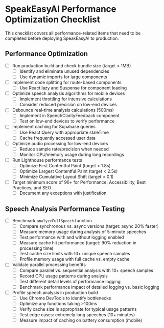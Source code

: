 
# SpeakEasyAI Performance Optimization Checklist

This checklist covers all performance-related items that need to be completed before deploying SpeakEasyAI to production.

## Performance Optimization

- [ ] Run production build and check bundle size (target < 1MB)
  - [ ] Identify and eliminate unused dependencies
  - [ ] Use dynamic imports for large components
- [ ] Implement code splitting for route-based components
  - [ ] Use React.lazy and Suspense for component loading
- [ ] Optimize speech analysis algorithms for mobile devices
  - [ ] Implement throttling for intensive calculations
  - [ ] Consider reduced precision on low-end devices
- [ ] Debounce real-time analysis calculations (500ms)
  - [ ] Implement in SpeechClarityFeedback component
  - [ ] Test on low-end devices to verify performance
- [ ] Implement caching for Supabase queries
  - [ ] Use React Query with appropriate staleTime
  - [ ] Cache frequently accessed user data
- [ ] Optimize audio processing for low-end devices
  - [ ] Reduce sample rate/precision when needed
  - [ ] Monitor CPU/memory usage during long recordings
- [ ] Run Lighthouse performance tests
  - [ ] Optimize First Contentful Paint (target < 1.8s)
  - [ ] Optimize Largest Contentful Paint (target < 2.5s)
  - [ ] Minimize Cumulative Layout Shift (target < 0.1)
- [ ] Target minimum score of 90+ for Performance, Accessibility, Best Practices, and SEO
  - [ ] Document any exceptions with justification

## Speech Analysis Performance Testing
- [ ] Benchmark `analyzeFullSpeech` function
  - [ ] Compare synchronous vs. async versions (target: async 20% faster)
  - [ ] Measure memory usage during analysis of 5-minute speeches
  - [ ] Test performance with and without logging enabled
  - [ ] Measure cache hit performance (target: 90% reduction in processing time)
  - [ ] Test cache size limits with 10+ unique speech samples
  - [ ] Profile memory usage with full cache vs. empty cache
- [ ] Validate parallel processing benefits
  - [ ] Compare parallel vs. sequential analysis with 10+ speech samples
  - [ ] Record CPU usage patterns during analysis
  - [ ] Test different detail levels of performance logging
  - [ ] Benchmark performance impact of detailed logging vs. basic logging
- [ ] Profile speech analysis in production build
  - [ ] Use Chrome DevTools to identify bottlenecks
  - [ ] Optimize any functions taking >100ms
  - [ ] Verify cache size is appropriate for typical usage patterns
  - [ ] Test edge cases: extremely long speeches (10+ minutes)
  - [ ] Measure impact of caching on battery consumption (mobile)
